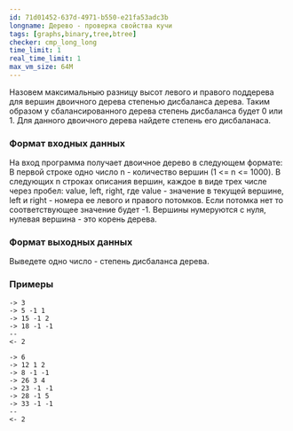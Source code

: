 ```yaml
---
id: 71d01452-637d-4971-b550-e21fa53adc3b
longname: Дерево - проверка свойства кучи
tags: [graphs,binary,tree,btree]
checker: cmp_long_long
time_limit: 1
real_time_limit: 1
max_vm_size: 64M
---
```


Назовем максимальныю разницу высот левого и правого поддерева для вершин двоичного дерева степенью дисбаланса дерева. Таким образом у сбалансированного дерева степень дисбаланса будет 0 или 1. Для данного двоичного дерева найдете степень его дисбаланаса.

### Формат входных данных

На вход программа получает двоичное дерево в следующем формате:
В первой строке одно число n - количество вершин (1 <= n <= 1000). В следующих n строках описания вершин, каждое в виде трех числе через пробел: value, left, right, где value - значение в текущей вершине, left и right - номера ее левого и правого потомков. Если потомка нет то соответствующее значение будет -1. Вершины нумеруются с нуля, нулевая вершина - это корень дерева.

### Формат выходных данных

Выведете одно число - степень дисбаланса дерева.

### Примеры

```
-> 3
-> 5 -1 1
-> 15 -1 2
-> 18 -1 -1
--
<- 2
```

```
-> 6
-> 12 1 2
-> 8 -1 -1
-> 26 3 4
-> 23 -1 -1
-> 28 -1 5
-> 33 -1 -1
--
<- 2
```
